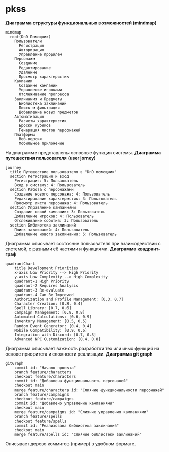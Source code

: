 # pkss
**Диаграмма структуры функциональных возможностей (mindmap)**
```mermaid
mindmap
  root(DnD Помощник)
    Пользователи
      Регистрация
      Авторизация
      Управление профилем
    Персонажи
      Создание
      Редактирование
      Удаление
      Просмотр характеристик
    Кампании
      Создание кампании
      Управление игроками
      Отслеживание прогресса
    Заклинания и Предметы
      Библиотека заклинаний
      Поиск и фильтрация
      Добавление новых предметов
    Автоматизация
      Расчеты характеристик
      Броски кубиков
      Генерация листов персонажей
    Платформы
      Веб-версия
      Мобильное приложение

```
На диаграмме представлены основные функции системы.
**Диаграмма путешествия пользователя (user jorney)**
```mermaid
journey
  title Путешествие пользователя в "DnD помощник"
  section Регистрация и вход
    Регистрация: 5: Пользователь
    Вход в систему: 4: Пользователь
  section Работа с персонажами
    Создание нового персонажа: 4: Пользователь
    Редактирование характеристик: 3: Пользователь
    Просмотр листа персонажа: 4: Пользователь
  section Управление кампаниями
    Создание новой кампании: 3: Пользователь
    Добавление игроков: 4: Пользователь
    Отслеживание событий: 3: Пользователь
  section Библиотека заклинаний
    Поиск заклинаний: 4: Пользователь
    Добавление нового заклинания: 5: Пользователь
```
Диаграмма описывает состояние пользователя при взаимодействии с системой, с разными её частями и функциями.
**Диаграмма квадрант-граф**
```mermaid
quadrantChart
    title Development Priorities
    x-axis Low Priority --> High Priority
    y-axis Low Complexity --> High Complexity
    quadrant-1 High Priority
    quadrant-2 Requires Analysis
    quadrant-3 Re-evaluate
    quadrant-4 Can Be Improved
    Authorization and Profile Management: [0.3, 0.7]
    Character Creation: [0.8, 0.4]
    Spell Library: [0.7, 0.6]
    Campaign Management: [0.8, 0.8]
    Automated Calculations: [0.6, 0.9]
    Inventory Management: [0.5, 0.5]
    Random Event Generator: [0.4, 0.4]
    Mobile Compatibility: [0.9, 0.6]
    Integration with Discord: [0.7, 0.3]
    Advanced NPC Customization: [0.4, 0.8]

```
Диаграмма описывает важность разработки тех или иных функций на основе приоритета и сложности реализации.
**Диаграмма git graph**
```mermaid
gitGraph
    commit id: "Начало проекта"
    branch feature/characters
    checkout feature/characters
    commit id: "Добавлена функциональность персонажей"
    checkout main
    merge feature/characters id: "Слияние функциональности персонажей"
    branch feature/campaigns
    checkout feature/campaigns
    commit id: "Добавлено управление кампаниями"
    checkout main
    merge feature/campaigns id: "Слияние управления кампаниями"
    branch feature/spells
    checkout feature/spells
    commit id: "Реализована библиотека заклинаний"
    checkout main
    merge feature/spells id: "Слияние библиотеки заклинаний"
```
Описывает дерево коммитов (пример) в удобном формате.
